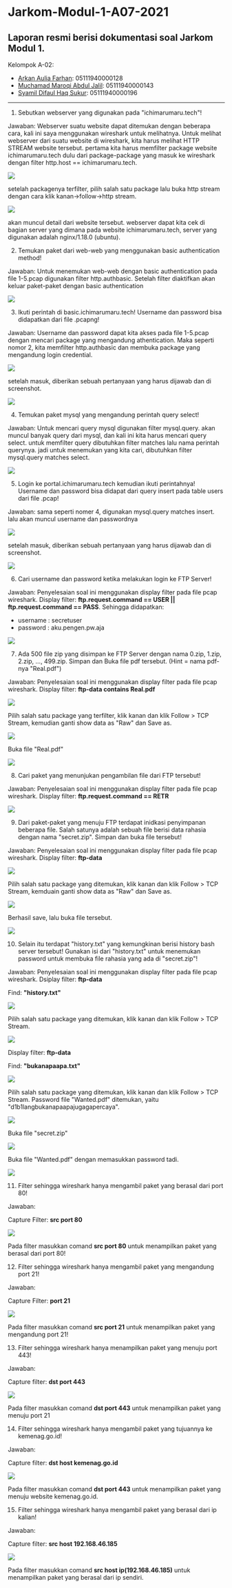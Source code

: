 # Jarkom-Modul-1-A07-2021
Laporan resmi berisi dokumentasi soal Jarkom Modul 1.
---
Kelompok A-02:
- [Arkan Aulia Farhan](): 05111940000128
- [Muchamad Maroqi Abdul Jalil](https://github.com/maroqijalil): 05111940000143
- [Syamil Difaul Haq Sukur](https://github.com/Syamil28): 05111940000196
---

1.	Sebutkan webserver yang digunakan pada "ichimarumaru.tech"!

Jawaban: 
Webserver suatu website dapat ditemukan dengan beberapa cara, kali ini saya menggunakan wireshark untuk melihatnya. Untuk melihat webserver dari suatu website di wireshark, kita harus melihat HTTP STREAM website tersebut. pertama kita harus memfilter package website ichimarumaru.tech dulu dari package-package yang masuk ke wireshark dengan filter http.host == ichimarumaru.tech. 

![](./images/Picture1.png)

setelah packagenya terfilter, pilih salah satu package lalu buka http stream dengan cara klik kanan->follow->http stream. 

![](./images/Picture2.png)

akan muncul detail dari website tersebut. webserver dapat kita cek di bagian server yang dimana pada website ichimarumaru.tech, server yang digunakan adalah nginx/1.18.0 (ubuntu).


2.	Temukan paket dari web-web yang menggunakan basic authentication method!

Jawaban: 
Untuk menemukan web-web dengan basic authentication pada file 1-5.pcap digunakan filter http.authbasic. Setelah filter diaktifkan akan keluar paket-paket dengan basic authentication

![](./images/Picture3.png)


3.	Ikuti perintah di basic.ichimarumaru.tech! Username dan password bisa didapatkan dari file .pcapng!

Jawaban: 
Username dan password dapat kita akses pada file 1-5.pcap dengan mencari package yang mengandung athentication. Maka seperti nomor 2, kita memfilter http.authbasic dan membuka package yang mengandung login credential.

![](./images/Picture4.png)

setelah masuk, diberikan sebuah pertanyaan yang harus dijawab dan di screenshot.

![](./images/Picture5.png)


4.	Temukan paket mysql yang mengandung perintah query select!

Jawaban: 
Untuk mencari query mysql digunakan filter mysql.query. akan muncul banyak query dari mysql, dan kali ini kita harus mencari query select. untuk memfilter query dibutuhkan filter matches lalu nama perintah querynya. jadi untuk menemukan yang kita cari, dibutuhkan filter mysql.query matches select.

![](./images/Picture6.png)
 

5.	Login ke portal.ichimarumaru.tech kemudian ikuti perintahnya! Username dan password bisa didapat dari query insert pada table users dari file .pcap!

Jawaban: 
sama seperti nomer 4, digunakan mysql.query matches insert. lalu akan muncul username dan passwordnya

![](./images/Picture7.png)

setelah masuk, diberikan sebuah pertanyaan yang harus dijawab dan di screenshot.

![](./images/Picture8.png)


6.  Cari username dan password ketika melakukan login ke FTP Server!

Jawaban: Penyelesaian soal ini menggunakan display filter pada file pcap wireshark.
Display filter: **ftp.request.command == USER \|\| ftp.request.command
== PASS**. Sehingga didapatkan:
- username : secretuser
- password : aku.pengen.pw.aja

![](./images/image11.png)

7.  Ada 500 file zip yang disimpan ke FTP Server dengan nama 0.zip, 1.zip, 2.zip, \..., 499.zip. Simpan dan Buka file pdf tersebut. (Hint = nama pdf-nya \"Real.pdf\")

Jawaban: Penyelesaian soal ini menggunakan display filter pada file pcap wireshark.
Display filter: **ftp-data contains Real.pdf**

![](./images/image9.png)

Pilih salah satu package yang terfilter, klik kanan dan klik Follow \>
TCP Stream, kemudian ganti show data as "Raw" dan Save as.

![](./images/image18.png)

Buka file "Real.pdf"

![](./images/image12.png)

8.  Cari paket yang menunjukan pengambilan file dari FTP tersebut!

Jawaban: Penyelesaian soal ini menggunakan display filter pada file pcap wireshark.
Display filter: **ftp.request.command == RETR**

![](./images/image6.png)

9.  Dari paket-paket yang menuju FTP terdapat inidkasi penyimpanan beberapa file. Salah satunya adalah sebuah file berisi data rahasia dengan nama \"secret.zip\". Simpan dan buka file tersebut!

Jawaban: Penyelesaian soal ini menggunakan display filter pada file pcap wireshark. Display filter: **ftp-data**

![](./images/image23.png)

Pilih salah satu package yang ditemukan, klik kanan dan klik Follow \>
TCP Stream, kemduain ganti show data as "Raw" dan Save as.

![](./images/image8.png)

Berhasil save, lalu buka file tersebut.

![](./images/image3.png)

10. Selain itu terdapat \"history.txt\" yang kemungkinan berisi history bash server tersebut! Gunakan isi dari \"history.txt\" untuk menemukan password untuk membuka file rahasia yang ada di \"secret.zip\"!

Jawaban: Penyelesaian soal ini menggunakan display filter pada file pcap wireshark. Dsiplay filter: **ftp-data**

Find: **"history.txt"**

![](./images/image25.png)

Pilih salah satu package yang ditemukan, klik kanan dan klik Follow \>
TCP Stream.

![](./images/image24.png)

Display filter: **ftp-data**

Find: **"bukanapaapa.txt"**

![](./images/image26.png)

Pilih salah satu package yang ditemukan, klik kanan dan klik Follow \>
TCP Stream. Password file "Wanted.pdf" ditemukan, yaitu
"d1b1langbukanapaapajugagapercaya".

![](./images/image4.png)

Buka file "secret.zip"

![](./images/image22.png)

Buka file "Wanted.pdf" dengan memasukkan password tadi.

![](./images/image20.png)

11. Filter sehingga wireshark hanya mengambil paket yang berasal dari port 80! 

Jawaban:

Capture Filter: **src port 80**

![](./images/image7.png)

Pada filter masukkan comand **src port 80** untuk menampilkan paket yang berasal dari port 80!

12. Filter sehingga wireshark hanya mengambil paket yang mengandung port 21!

Jawaban:

Capture Filter: **port 21**

![](./images/image19.png)

Pada filter masukkan comand **src port 21** untuk menampilkan paket yang mengandung port 21!

13. Filter sehingga wireshark hanya menampilkan paket yang menuju port 443!

Jawaban:

Capture filter: **dst port 443**

![](./images/image16.png)

Pada filter masukkan comand **dst port 443** untuk menampilkan paket yang menuju port 21

14. Filter sehingga wireshark hanya mengambil paket yang tujuannya ke kemenag.go.id!

Jawaban:

Capture filter: **dst host kemenag.go.id**

![](./images/image10.png)

Pada filter masukkan comand **dst port 443** untuk menampilkan paket yang menuju website kemenag.go.id.

15. Filter sehingga wireshark hanya mengambil paket yang berasal dari ip kalian!

Jawaban:

Capture filter: **src host 192.168.46.185**

![](./images/image14.png)

Pada filter masukkan comand **src host ip(192.168.46.185)** untuk menampilkan paket yang berasal dari ip sendiri.
